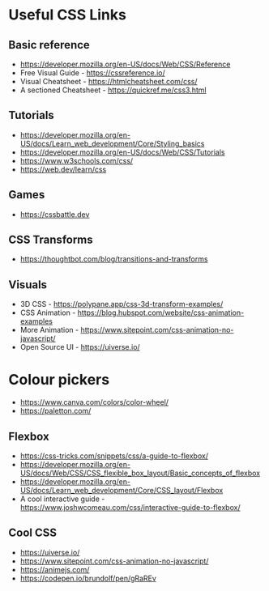 # Useful CSS Links

## Basic reference

* https://developer.mozilla.org/en-US/docs/Web/CSS/Reference
* Free Visual Guide - https://cssreference.io/
* Visual Cheatsheet - https://htmlcheatsheet.com/css/
* A sectioned Cheatsheet - https://quickref.me/css3.html

## Tutorials

* https://developer.mozilla.org/en-US/docs/Learn_web_development/Core/Styling_basics
* https://developer.mozilla.org/en-US/docs/Web/CSS/Tutorials
* https://www.w3schools.com/css/
* https://web.dev/learn/css

## Games

* https://cssbattle.dev

## CSS Transforms

* https://thoughtbot.com/blog/transitions-and-transforms

## Visuals

* 3D CSS - https://polypane.app/css-3d-transform-examples/
* CSS Animation - https://blog.hubspot.com/website/css-animation-examples
* More Animation - https://www.sitepoint.com/css-animation-no-javascript/
* Open Source UI - https://uiverse.io/

# Colour pickers

* https://www.canva.com/colors/color-wheel/
* https://paletton.com/

## Flexbox

* https://css-tricks.com/snippets/css/a-guide-to-flexbox/
* https://developer.mozilla.org/en-US/docs/Web/CSS/CSS_flexible_box_layout/Basic_concepts_of_flexbox
* https://developer.mozilla.org/en-US/docs/Learn_web_development/Core/CSS_layout/Flexbox
* A cool interactive guide - https://www.joshwcomeau.com/css/interactive-guide-to-flexbox/

## Cool CSS

* https://uiverse.io/
* https://www.sitepoint.com/css-animation-no-javascript/
* https://animejs.com/
* https://codepen.io/brundolf/pen/gRaREv